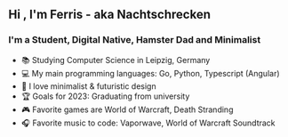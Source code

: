 ## Hi , I'm Ferris - aka Nachtschrecken

### I'm a Student, Digital Native, Hamster Dad and Minimalist

- 📚 Studying Computer Science in Leipzig, Germany
- 💻 My main programming languages: Go, Python, Typescript (Angular)
- 🌱 I love minimalist & futuristic design
- 🏆 Goals for 2023: Graduating from university
- 🎮 Favorite games are World of Warcraft, Death Stranding
- 🎧 Favorite music to code: Vaporwave, World of Warcraft Soundtrack
